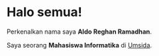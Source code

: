 # Halo semua! 

Perkenalkan nama saya **Aldo Reghan Ramadhan**.

Saya seorang **Mahasiswa Informatika** di [Umsida](https://www.umsida.ac.id/).
